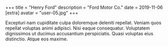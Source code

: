 +++
title = "Henry Ford"
description = "Ford Motor Co."
date = 2019-11-06
[extra]
avatar = "user-05.jpg"
+++

Excepturi nam cupiditate culpa doloremque deleniti repellat. Veniam quos repellat voluptas animi adipisci.
Nisi eaque consequatur. Voluptatem dignissimos ut ducimus accusantium perspiciatis.
Quasi voluptas eius distinctio. Atque eos maxime.
